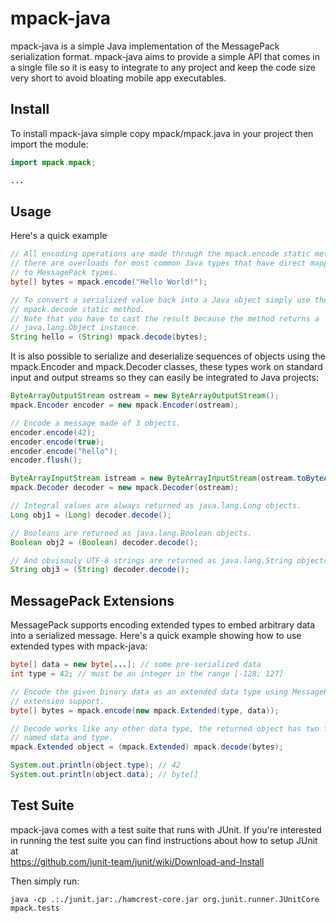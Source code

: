 mpack-java
==========

mpack-java is a simple Java implementation of the MessagePack serialization
format.
mpack-java aims to provide a simple API that comes in a single file so it is
easy to integrate to any project and keep the code size very short to avoid
bloating mobile app executables.

Install
-------

To install mpack-java simple copy mpack/mpack.java in your project then import
the module:
```java
import mpack.mpack;

...
```

Usage
-----

Here's a quick example 
```java
// All encoding operations are made through the mpack.encode static method,
// there are overloads for most common Java types that have direct mapping
// to MessagePack types.
byte[] bytes = mpack.encode("Hello World!");

// To convert a serialized value back into a Java object simply use the
// mpack.decode static method.
// Note that you have to cast the result because the method returns a
// java.lang.Object instance.
String hello = (String) mpack.decode(bytes);
```

It is also possible to serialize and deserialize sequences of objects using
the mpack.Encoder and mpack.Decoder classes, these types work on standard
input and output streams so they can easily be integrated to Java projects:
```java
ByteArrayOutputStream ostream = new ByteArrayOutputStream();
mpack.Encoder encoder = new mpack.Encoder(ostream);

// Encode a message made of 3 objects.
encoder.encode(42);
encoder.encode(true);
encoder.encode("hello");
encoder.flush();

ByteArrayInputStream istream = new ByteArrayInputStream(ostream.toByteArray());
mpack.Decoder decoder = new mpack.Decoder(ostream);

// Integral values are always returned as java.lang.Long objects.
Long obj1 = (Long) decoder.decode();

// Booleans are returned as java.lang.Boolean objects.
Boolean obj2 = (Boolean) decoder.decode();

// And obvisouly UTF-8 strings are returned as java.lang.String objects.
String obj3 = (String) decoder.decode(); 
```

MessagePack Extensions
----------------------

MessagePack supports encoding extended types to embed arbitrary data into a
serialized message. Here's a quick example showing how to use extended types
with mpack-java:
```java
byte[] data = new byte[...]; // some pre-serialized data
int type = 42; // must be an integer in the range [-128; 127]

// Encode the given binary data as an extended data type using MessagePack
// extension support.
byte[] bytes = mpack.encode(new mpack.Extended(type, data));

// Decode works like any other data type, the returned object has two fields
// named data and type.
mpack.Extended object = (mpack.Extended) mpack.decode(bytes);

System.out.println(object.type); // 42
System.out.println(object.data); // byte[]
```

Test Suite
----------

mpack-java comes with a test suite that runs with JUnit. If you're interested in
running the test suite you can find instructions about how to setup JUnit at  
https://github.com/junit-team/junit/wiki/Download-and-Install

Then simply run:
```
java -cp .:./junit.jar:./hamcrest-core.jar org.junit.runner.JUnitCore mpack.tests
```

